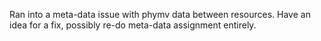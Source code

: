 Ran into a meta-data issue with phymv data between resources. Have an idea for a fix, possibly re-do meta-data assignment entirely.
